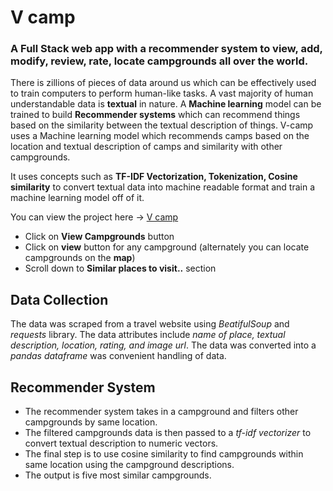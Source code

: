 # V camp
### A Full Stack web app with a recommender system to view, add, modify, review, rate, locate campgrounds all over the world.
There is zillions of pieces of data around us which can be effectively used to train computers to perform human-like tasks. A vast majority of human understandable data is **textual** in nature. A **Machine learning** model can be trained to build **Recommender systems** which can recommend things based on the similarity between the textual description of things.
V-camp uses a Machine learning model which recommends camps based on the location and textual description of camps and similarity with other campgrounds.

It uses concepts such as **TF-IDF Vectorization, Tokenization, Cosine similarity** to convert textual data into machine readable format and train a machine learning model off of it.

You can view the project here -> [V camp](https://vcamp.herokuapp.com/)
* Click on **View Campgrounds** button
* Click on **view** button for any campground (alternately you can locate campgrounds on the **map**)
* Scroll down to **Similar places to visit..** section

## Data Collection
The data was scraped from a travel website using *BeatifulSoup* and *requests* library. The data attributes include *name of place, textual description, location, rating, and image url*. The data was converted into a *pandas dataframe* was convenient handling of data.

## Recommender System
* The recommender system takes in a campground and filters other campgrounds by same location.
* The filtered campgrounds data is then passed to a *tf-idf vectorizer* to convert textual description to numeric vectors.
* The final step is to use cosine similarity to find campgrounds within same location using the campground descriptions.
* The output is five most similar campgrounds.
